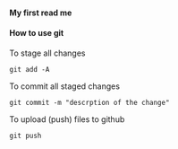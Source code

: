 #### My first read me

#### How to use git
To stage all changes
```
git add -A
```

To commit all staged changes
```
git commit -m "descrption of the change"
```

To upload (push) files to github
```
git push
```
